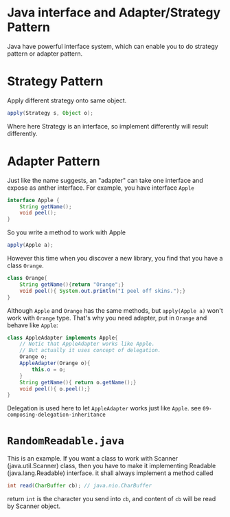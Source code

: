# Java interface and Adapter/Strategy Pattern

Java have powerful interface system, which can enable you to do strategy pattern or adapter pattern.

# Strategy Pattern

Apply different strategy onto same object. 
```java
apply(Strategy s, Object o);
```
Where here Strategy is an interface, so implement differently will result differently.

# Adapter Pattern

Just like the name suggests, an "adapter" can take one interface and expose as anther interface.
For example, you have interface `Apple`
```java
interface Apple {
	String getName();
	void peel();
}
```
So you write a method to work with Apple
```java
apply(Apple a);
```
However this time when you discover a new library, you find that you have a class `Orange`.
```java
class Orange{
	String getName(){return "Orange";}
	void peel(){ System.out.println("I peel off skins.");}
}
```
Although `Apple` and `Orange` has the same methods, but `apply(Apple a)` won't work with `Orange` type.
That's why you need adapter, put in `Orange` and behave like `Apple`:
```java
class AppleAdapter implements Apple{
	// Notic that AppleAdapter works like Apple.
	// But actually it uses concept of delegation.
	Orange o;
	AppleAdapter(Orange o){
		this.o = o;
	}
	String getName(){ return o.getName();}
	void peel(){ o.peel();}
}
```
Delegation is used here to let `AppleAdapter` works just like `Apple`. see `09-composing-delegation-inheritance`

# `RandomReadable.java`

This is an example. If you want a class to work with Scanner (java.util.Scanner) class,
then you have to make it implementing Readable (java.lang.Readable) interface.
it shall always implement a method called
```java
int read(CharBuffer cb); // java.nio.CharBuffer
```
return `int` is the character you send into `cb`, and content of `cb` will be read by Scanner object.